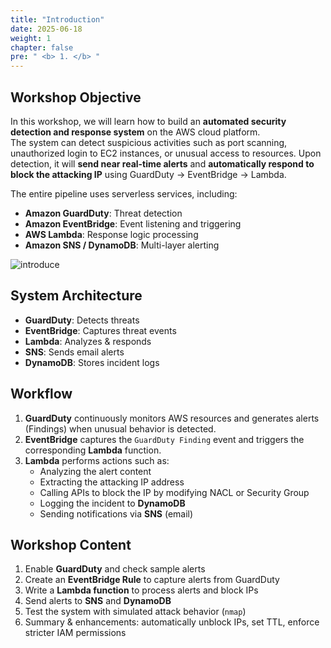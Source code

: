 ```yaml
---
title: "Introduction"
date: 2025-06-18
weight: 1
chapter: false
pre: " <b> 1. </b> "
---
```


## Workshop Objective
In this workshop, we will learn how to build an **automated security detection and response system** on the AWS cloud platform.  
The system can detect suspicious activities such as port scanning, unauthorized login to EC2 instances, or unusual access to resources. Upon detection, it will **send near real-time alerts** and **automatically respond to block the attacking IP** using GuardDuty → EventBridge → Lambda.

The entire pipeline uses serverless services, including:
- **Amazon GuardDuty**: Threat detection
- **Amazon EventBridge**: Event listening and triggering
- **AWS Lambda**: Response logic processing
- **Amazon SNS / DynamoDB**: Multi-layer alerting

![introduce](/000058-SessionManager/images/AWS.png)

## System Architecture
- **GuardDuty**: Detects threats  
- **EventBridge**: Captures threat events  
- **Lambda**: Analyzes & responds  
- **SNS**: Sends email alerts  
- **DynamoDB**: Stores incident logs  

## Workflow
1. **GuardDuty** continuously monitors AWS resources and generates alerts (Findings) when unusual behavior is detected.  
2. **EventBridge** captures the `GuardDuty Finding` event and triggers the corresponding **Lambda** function.  
3. **Lambda** performs actions such as:  
   - Analyzing the alert content  
   - Extracting the attacking IP address  
   - Calling APIs to block the IP by modifying NACL or Security Group  
   - Logging the incident to **DynamoDB**  
   - Sending notifications via **SNS** (email)  

## Workshop Content
1. Enable **GuardDuty** and check sample alerts  
2. Create an **EventBridge Rule** to capture alerts from GuardDuty  
3. Write a **Lambda function** to process alerts and block IPs  
4. Send alerts to **SNS** and **DynamoDB**  
5. Test the system with simulated attack behavior (`nmap`)  
6. Summary & enhancements: automatically unblock IPs, set TTL, enforce stricter IAM permissions
